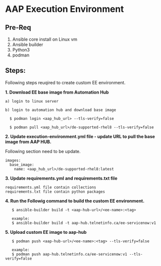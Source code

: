 # AAP Execution Environment

## Pre-Req

1. Ansible core install on Linux vm
2. Ansible builder 
3. Python3
4. podman

## Steps:

Following steps reuqired to create custom EE environment. 

**1. Download EE base image from Automation Hub**

    a) login to linux server

    b) login to automation hub and download base image

      $ podman login <aap_hub_url> --tls-verify=false

      $ podman pull <aap_hub_url>/de-supported-rhel8 --tls-verify=false


**2. Update execution-environment.yml file - update URL to pull the base image from AAP HUB.**

Following section need to be update. 

    images:
      base_image:
        name: <aap_hub_url>/de-supported-rhel8:latest

**3. Update requirements.yml and requirements.txt file**

    requirements.yml file contain collections
    requirements.txt file contain python packages

**4. Run the Followig command to build the custom EE environment.**

       $ ansible-builder build -t <aap-hub-url>/<ee-name>:<tag>
       
       example:
       $ ansible-builder build -t aap-hub.telnetinfo.ca/ee-servicenow:v1

**5. Upload custom EE image to aap-hub**

       $ podman push <aap-hub-url>/<ee-name>:<tag> --tls-verify=false

       example:
       $ podman push aap-hub.telnetinfo.ca/ee-servicenow:v1 --tls-verify=false

